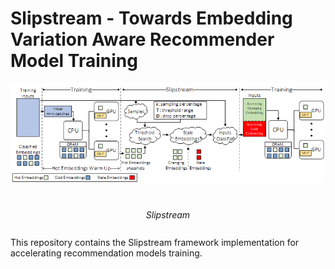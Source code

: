 # Slipstream - Towards Embedding Variation Aware Recommender Model Training

<img src="images/Slipstream.png" alt="Slipstream" style="width:800px;display:block;margin-left:auto;margin-right:auto;"/><br>
<div style="text-align: center; margin: 20pt">
  <figcaption style="font-style: italic;">Slipstream</figcaption>
</div>

This repository contains the Slipstream framework implementation for accelerating recommendation models training.

